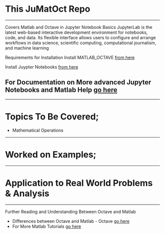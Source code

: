 # This JuMatOct Repo
----------------------------
Covers Matlab and Octave in Jupyter Notebook Basics
JupyterLab is the latest web-based interactive development environment for notebooks, code, and data. Its flexible interface allows users to configure and arrange workflows in data science, scientific computing, computational journalism, and machine learning

Requirements for Installation
Install MATLAB_OCTAVE [from here](https://www.gnu.org/octave)

Install Juypter Notebooks [from here](https://jupyter.org/install)

For Documentation on More advanced Jupyter Notebooks and Matlab Help [go here](https://docs.jupyter.org/en/latest/)
----------------------------

----------------------------
# Topics To Be Covered;
- Mathematical Operations
----------------------------
# Worked on Examples;

-----------------------------
# Application to Real World Problems & Analysis

-----------------------------
Further Reading and Understanding Between Octave and Matlab
* Differences between Octave and Matlab - Octave [go here](https://wiki.octave.org/Differences_between_Octave_and_Matlab)
* For More Matlab Tutorials [go here](https://www.tutorialspoint.com/matlab/matlab_gnu_octave.htm)
